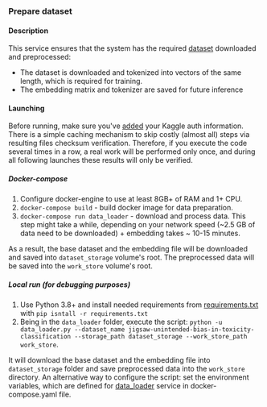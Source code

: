 ### Prepare dataset
#### Description
This service ensures that the system has the required [dataset](https://www.kaggle.com/c/jigsaw-unintended-bias-in-toxicity-classification/data?select=train.csv)
downloaded and preprocessed:
- The dataset is downloaded and tokenized into vectors of the same length, which is required for training.
- The embedding matrix and tokenizer are saved for future inference

#### Launching
Before running, make sure you've [added](./kaggle_creds/README.md) your Kaggle auth information.
There is a simple caching mechanism to skip costly (almost all) steps via
resulting files checksum verification.
Therefore, if you execute the code several times in a row, a real work will be performed only once,
and during all following launches these results will only be verified.

##### Docker-compose
1. Configure docker-engine to use at least 8GB+ of RAM and 1+ CPU.
2. `docker-compose build` - build docker image for data preparation.
3. `docker-compose run data_loader` - download and process data.
This step might take a while, depending on your network speed (~2.5 GB of data need to be downloaded) + embedding takes ~ 10-15 minutes.

As a result, the base dataset and the embedding file will be downloaded and saved into `dataset_storage` volume's root.
The preprocessed data will be saved into the `work_store` volume's root.

##### Local run (for debugging purposes)
1. Use Python 3.8+ and install needed requirements from [requirements.txt](./requirements.txt) with `pip isntall -r requirements.txt`
2. Being in the `data_loader` folder, execute the script: `python -u data_loader.py --dataset_name jigsaw-unintended-bias-in-toxicity-classification --storage_path dataset_storage --work_store_path work_store`.

It will download the base dataset and the embedding file into `dataset_storage` folder and save preprocessed data into the `work_store` directory.
An alternative way to configure the script: set the environment variables, which are defined for [data_loader](../docker-compose.yaml#L9) service in docker-compose.yaml file.
